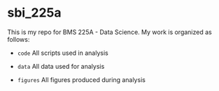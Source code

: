 # sbi_225a
 
This is my repo for BMS 225A - Data Science. My work is organized as follows:

- `code` All scripts used in analysis

- `data` All data used for analysis

- `figures` All figures produced during analysis